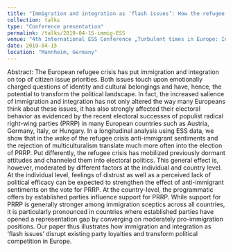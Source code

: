```yaml
---
title: "Immigration and integration as ‘flash issues’: How the refugee crisis has altered electoral behavior in Europe (w/ Christian Stecker)"
collection: talks
type: "Conference presentation"
permalink: /talks/2019-04-15-immig-ESS
venue: "4th International ESS Conference „Turbulent times in Europe: Instability, insecurity and inequality"
date: 2019-04-15
location: "Mannheim, Germany"
---
```


Abstract:
The European refugee crisis has put immigration and integration on top of citizen issue priorities.
Both issues touch upon emotionally charged questions of identity and cultural belongings and have,
hence, the potential to transform the political landscape. In fact, the increased salience of
immigration and integration has not only altered the way many Europeans think about these issues,
it has also strongly affected their electoral behavior as evidenced by the recent electoral successes of
populist radical right-wing parties (PRRP) in many European countries such as Austria, Germany, Italy,
or Hungary. In a longitudinal analysis using ESS data, we show that in the wake of the refugee crisis
anti-immigrant sentiments and the rejection of multiculturalism translate much more often into the
election of PRRP. Put differently, the refugee crisis has mobilized previously dormant attitudes and
channeled them into electoral politics. This general effect is, however, moderated by different
factors at the individual and country level. At the individual level, feelings of distrust as well as a
perceived lack of political efficacy can be expected to strengthen the effect of anti-immigrant
sentiments on the vote for PRRP. At the country-level, the programmatic offers by established
parties influence support for PRRP. While support for PRRP is generally stronger among immigration sceptics
across all countries, it is particularly pronounced in countries where established parties have
opened a representation gap by converging on moderately pro-immigration positions. Our paper
thus illustrates how immigration and integration as ‘flash issues’ disrupt existing party loyalties and
transform political competition in Europe.
